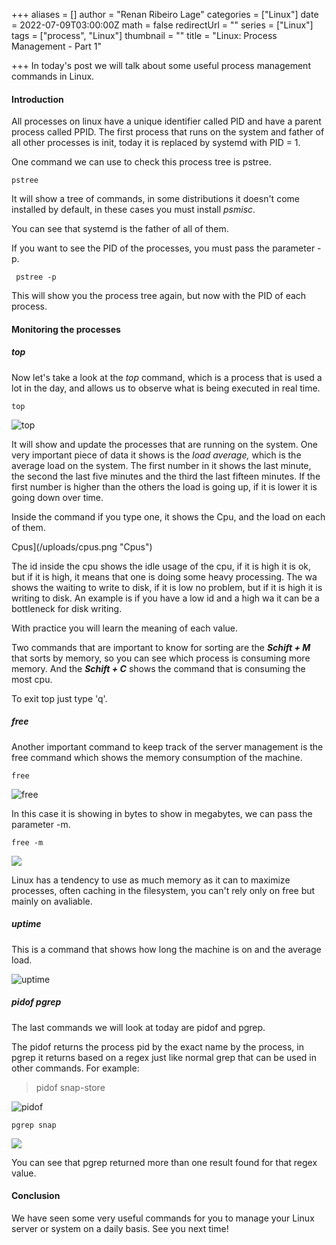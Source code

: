 +++
aliases = []
author = "Renan Ribeiro Lage"
categories = ["Linux"]
date = 2022-07-09T03:00:00Z
math = false
redirectUrl = ""
series = ["Linux"]
tags = ["process", "Linux"]
thumbnail = ""
title = "Linux: Process Management - Part 1"

+++
In today's post we will talk about some useful process management commands in Linux.

#### Introduction

All processes on linux have a unique identifier called PID and have a parent process called PPID. The first process that runs on the system and father of all other processes is init, today it is replaced by systemd with PID = 1.

One command we can use to check this process tree is pstree.

    pstree

It will show a tree of commands, in some distributions it doesn't come installed by default, in these cases you must install _psmisc_.

You can see that systemd is the father of all of them.

If you want to see the PID of the processes, you must pass the parameter -p.

     pstree -p

This will show you the process tree again, but now with the PID of each process.

#### Monitoring the processes

##### top

Now let's take a look at the _top_ command, which is a process that is used a lot in the day, and allows us to observe what is being executed in real time.

    top

![top](/uploads/top.png "top command")

It will show and update the processes that are running on the system. One very important piece of data it shows is the _load average,_ which is the average load on the system. The first number in it shows the last minute, the second the last five minutes and the third the last fifteen minutes. If the first number is higher than the others the load is going up, if it is lower it is going down over time.

Inside the command if you type one, it shows the Cpu, and the load on each of them.

Cpus](/uploads/cpus.png "Cpus")

The id inside the cpu shows the idle usage of the cpu, if it is high it is ok, but if it is high, it means that one is doing some heavy processing. The wa shows the waiting to write to disk, if it is low no problem, but if it is high it is writing to disk. An example is if you have a low id and a high wa it can be a bottleneck for disk writing.

With practice you will learn the meaning of each value.

Two commands that are important to know for sorting are the **_Schift + M_** that sorts by memory, so you can see which process is consuming more memory. And the **_Schift + C_** shows the command that is consuming the most cpu.

To exit top just type 'q'.

##### free

Another important command to keep track of the server management is the free command which shows the memory consumption of the machine.

    free

![free](/uploads/free.png "free")

In this case it is showing in bytes to show in megabytes, we can pass the parameter -m.

    free -m

![](/uploads/free-m.png)

Linux has a tendency to use as much memory as it can to maximize processes, often caching in the filesystem, you can't rely only on free but mainly on avaliable.

##### uptime

This is a command that shows how long the machine is on and the average load.

![uptime](/uploads/uptime.png "uptime")

##### pidof pgrep

The last commands we will look at today are pidof and pgrep.

The pidof returns the process pid by the exact name by the process, in pgrep it returns based on a regex just like normal grep that can be used in other commands. For example:

> pidof snap-store

![pidof](/uploads/pidof.png "pidof")

    pgrep snap

![](/uploads/pgrep.png)

You can see that pgrep returned more than one result found for that regex value. 

#### Conclusion

We have seen some very useful commands for you to manage your Linux server or system on a daily basis. See you next time!